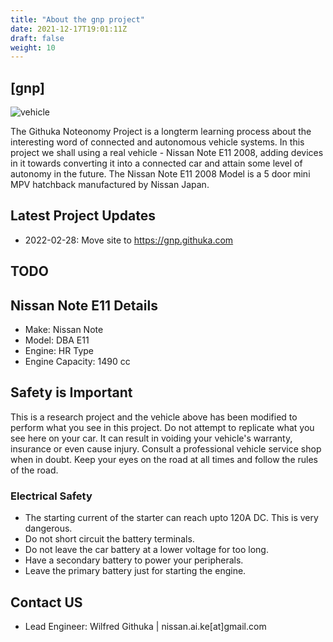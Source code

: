 ```yaml
---
title: "About the gnp project"
date: 2021-12-17T19:01:11Z
draft: false
weight: 10
---
```


## [gnp]

![vehicle](/images/car.jpg)


The Githuka Noteonomy Project is a longterm learning process about the interesting word of connected and autonomous vehicle systems. In this project we shall using a real vehicle - Nissan Note E11 2008, adding devices in it towards converting it into a connected car and attain some level of autonomy in the future. The Nissan Note E11 2008 Model is a 5 door mini MPV hatchback manufactured by Nissan Japan.

## Latest Project Updates

* 2022-02-28: Move site to https://gnp.githuka.com

## TODO


## Nissan Note E11 Details

* Make: Nissan Note
* Model: DBA E11
* Engine: HR Type
* Engine Capacity: 1490 cc


## Safety is Important

This is a research project and the vehicle above has been modified to perform what you see in this project. Do not attempt to replicate what you see
here on your car. It can result in voiding your vehicle's warranty, insurance or even cause injury. Consult a professional vehicle service shop when in doubt.
Keep your eyes on the road at all times and follow the rules of the road.

### Electrical Safety

* The starting current of the starter can reach upto 120A DC. This is very dangerous.
* Do not short circuit the battery terminals.
* Do not leave the car battery at a lower voltage for too long.
* Have a secondary battery to power your peripherals. 
* Leave the primary battery just for starting the engine.

## Contact US

* Lead Engineer: Wilfred Githuka | nissan.ai.ke[at]gmail.com 
